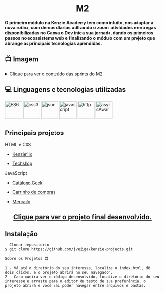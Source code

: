 <h1 align="center">M2</h1>
<h4>O primeiro módulo na Kenzie Academy tem como intuito, nos adaptar a nova rotina, com demos diarias utilizando o zoom, atividades e entregas disponibilizadas no Canva o Dev inicia sua jornada, dando os primeiros passos no ecossistema web e finalizando o módulo com um projeto que abrange as principais tecnologias aprendidas.</h4>

## 📺 Imagem

<details>
  
<summary>Clique para ver o conteúdo das sprints do M2</summary>

![Printscreen](https://github.com/community/community/assets/57195630/b0dfb0b7-6557-4298-ae1a-c6167ebaab76)

</details> 

## 💻 Linguagens e tecnologias utilizadas
<p align="left"> 
<img src="https://www.mkwd.net/wp-content/uploads/2019/11/ES6.jpg" alt="ES6" width="55" height="58" max-width="100%">
<img src="https://cdn-icons-png.flaticon.com/512/2245/2245297.png" alt="css3" width="55" height="58" max-width="100%">
<img src="https://cdn-icons-png.flaticon.com/512/8297/8297373.png" alt="json" width="55" height="58" max-width="100%">
<img src="https://cdn-icons-png.flaticon.com/128/9695/9695720.png" alt="javascript" width="55" height="58" max-width="100%">

<img src="https://icon-library.com/images/website-link-icon/website-link-icon-17.jpg" alt="http" width="55" height="58" max-width="100%">

<img src="https://miro.medium.com/v2/resize:fit:1400/1*-V7Ga9ukcdfqbl8siU-j6w.png" alt="asyncAwait" width="55" height="58" max-width="100%">

## Principais projetos 
  HTML e CSS
  - <p><a target=blank href="https://project-kenzieflix.vercel.app/">Kenzieflix</a></p>
  - <p><a target=blank href="https://jveiiga.github.io/project-kenzie-techshop/">Techshop</a></p>
  
  JavaScript
  - <p><a target=blank href="https://jveiiga.github.io/project-kenzie-catalogeek/">Catálogo Geek</a></p>
  - <p><a target=blank href="https://jveiiga.github.io/project-kenzie-shopping-cart/">Carrinho de compras</a></p>
  - <p><a target=blank href="https://jveiiga.github.io/project-kenzie-marketplace/">Mercado</a></p>
  
  <h2 align="center"><a target=blank href="https://jveiiga.github.io/projeto-final-m1/">Clique para ver o projeto final desenvolvido.</a></h2>

## Instalação

    - Clonar repositorio
    $ git clone https://github.com/jveiiga/kenzie-projects.git

    Sobre os Projetos 📺
    
    1 - Vá até o diretório do seu interesse, localize o index.html, dê dois clicks, e o projeto abrirá no seu navegador.
    2 - Caso queira ver o código desenvolvido, localize o diretório do seu interesse e arraste para o editor de testo de sua preferência, o projeto abrirá e você vai poder navegar entre arquivos e pastas.